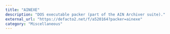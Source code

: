 ```yaml
---
title: "AINEXE"
description: "DOS executable packer (part of the AIN Archiver suite)."
external_url: "https://defacto2.net/f/a520164?packer=ainexe"
category: "Miscellaneous"
---
```

